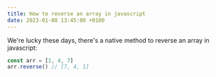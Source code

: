 ```yaml
---
title: How to reverse an array in javascript
date: 2023-01-08 13:45:00 +0100
---
```




We're lucky these days, there's a native method to reverse an array in javascript:

```js
const arr = [1, 4, 7]
arr.reverse() // [7, 4, 1]
```

